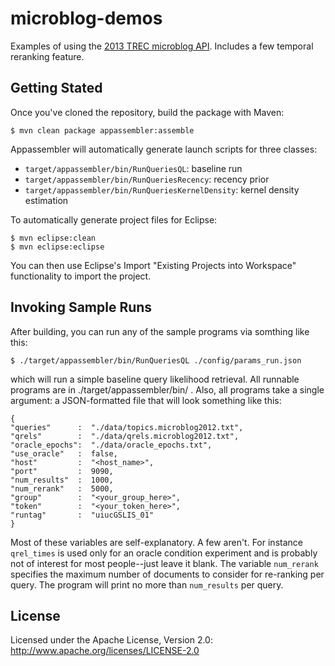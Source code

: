 microblog-demos
===============

Examples of using the [2013 TREC microblog API](http://twittertools.cc/). Includes a few temporal reranking feature.

Getting Stated
--------------

Once you've cloned the repository, build the package with Maven:

```
$ mvn clean package appassembler:assemble
```

Appassembler will automatically generate launch scripts for three classes:

+ `target/appassembler/bin/RunQueriesQL`: baseline run
+ `target/appassembler/bin/RunQueriesRecency`: recency prior
+ `target/appassembler/bin/RunQueriesKernelDensity`: kernel density estimation

To automatically generate project files for Eclipse:

```
$ mvn eclipse:clean
$ mvn eclipse:eclipse
```

You can then use Eclipse's Import "Existing Projects into Workspace" functionality to import the project.


Invoking Sample Runs
--------------------
After building, you can run any of the sample programs via somthing like this:

```
$ ./target/appassembler/bin/RunQueriesQL ./config/params_run.json 
```

which will run a simple baseline query likelihood retrieval.  All runnable programs are in ./target/appassembler/bin/ .  Also, all programs take a single argument: a JSON-formatted file that will look something like this:
```
{
"queries"      :  "./data/topics.microblog2012.txt",
"qrels"        :  "./data/qrels.microblog2012.txt",
"oracle_epochs":  "./data/oracle_epochs.txt",
"use_oracle"   :  false,
"host"         :  "<host_name>",
"port"         :  9090,
"num_results"  :  1000,
"num_rerank"   :  5000,
"group"        :  "<your_group_here>",
"token"        :  "<your_token_here>",
"runtag"       :  "uiucGSLIS_01"
}
```

Most of these variables are self-explanatory.  A few aren't.  For instance ``qrel_times`` is used only for an oracle condition experiment and is probably not of interest for most people--just leave it blank.  The variable ``num_rerank`` specifies the maximum number of documents to consider for re-ranking per query.  The program will print no more than ``num_results`` per query.

License
-------

Licensed under the Apache License, Version 2.0: http://www.apache.org/licenses/LICENSE-2.0
